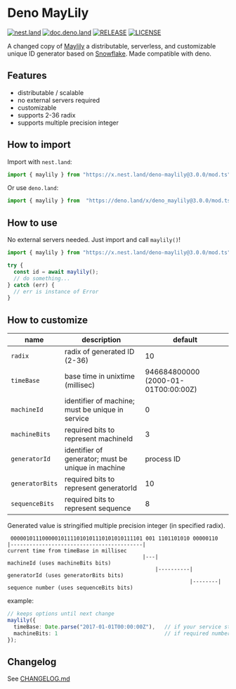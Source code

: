 # Deno MayLily

[![nest.land](https://nest.land/badge.svg)](https://nest.land/package/deno-maylily)
[![doc.deno.land](https://doc.deno.land/badge.svg)](https://doc.deno.land/https/deno.land/x/deno_maylily/mod.ts)
[![RELEASE][image-release]][link-release]
[![LICENSE][image-license]][link-license]

A changed copy of [Maylily](https://github.com/shimataro/maylily/) a distributable, serverless, and customizable unique ID generator based on [Snowflake](https://github.com/twitter/snowflake/tree/snowflake-2010/). Made compatible with deno.

## Features

* distributable / scalable
* no external servers required
* customizable
* supports 2-36 radix
* supports multiple precision integer

## How to import

Import with `nest.land`:

```typescript
import { maylily } from "https://x.nest.land/deno-maylily@3.0.0/mod.ts";
```
Or use `deno.land`:
```typescript
import { maylily } from  "https://deno.land/x/deno_maylily@3.0.0/mod.ts";
```

## How to use

No external servers needed.
Just import and call `maylily()`!

```typescript
import { maylily } from "https://x.nest.land/deno-maylily@3.0.0/mod.ts";

try {
  const id = await maylily();
  // do something...
} catch (err) {
  // err is instance of Error
}
```

## How to customize

| name | description | default |
|------|-------------|---------|
| `radix` | radix of generated ID (2-36) | 10 |
| `timeBase` | base time in unixtime (millisec) | 946684800000 (2000-01-01T00:00:00Z) |
| `machineId` | identifier of machine; must be unique in service | 0 |
| `machineBits` | required bits to represent machineId | 3 |
| `generatorId` | identifier of generator; must be unique in machine | process ID |
| `generatorBits` | required bits to represent generatorId | 10 |
| `sequenceBits` | required bits to represent sequence | 8 |

Generated value is stringified multiple precision integer (in specified radix).

```
 000001011100000101111010101110101010111101 001 1101101010 00000110
|------------------------------------------|                         current time from timeBase in millisec
                                           |---|                     machineId (uses machineBits bits)
                                               |----------|          generatorId (uses generatorBits bits)
                                                          |--------| sequence number (uses sequenceBits bits)
```

example:

```typescript
// keeps options until next change
maylily({
  timeBase: Date.parse("2017-01-01T00:00:00Z"),   // if your service starts in 2017, this is enough.
  machineBits: 1                                  // if required number machines are up to 2, this is enough.
});
```

## Changelog
See [CHANGELOG.md][link-changelog]

[link-license]: ./LICENSE
[image-license]: https://img.shields.io/github/license/itohatweb/deno-maylily.svg

[link-release]: https://github.com/itohatweb/deno-maylily/releases
[image-release]: https://img.shields.io/github/v/release/itohatweb/deno-maylily.svg

[link-changelog]: ./CHANGELOG.md
